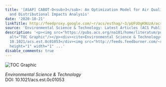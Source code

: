 ```yaml
---
title: '[ASAP] CABOT-O<sub>3</sub>: An Optimization Model for Air Quality Benefit-Cost
  and Distributional Impacts Analysis'
date: '2020-10-21'
linkTitle: http://feedproxy.google.com/~r/acs/esthag/~3/pUFUOgKNUzA/acs.est.0c01053
source: 'Environmental Science & Technology: Latest Articles (ACS Publications)'
description: '<p><img src="https://pubs.acs.org/na101/home/literatum/publisher/achs/journals/content/esthag/0/esthag.ahead-of-print/acs.est.0c01053/20201021/images/medium/es0c01053_0007.gif"
  alt="TOC Graphic"/></p><div><cite>Environmental Science & Technology</cite></div><div>DOI:
  10.1021/acs.est.0c01053</div><img src="http://feeds.feedburner.com/~r/acs/esthag/~4/pUFUOgKNUzA"
  height="1" width="1" ...'
disable_comments: true
---
```

<p><img src="https://pubs.acs.org/na101/home/literatum/publisher/achs/journals/content/esthag/0/esthag.ahead-of-print/acs.est.0c01053/20201021/images/medium/es0c01053_0007.gif" alt="TOC Graphic"/></p><div><cite>Environmental Science & Technology</cite></div><div>DOI: 10.1021/acs.est.0c01053</div><img src="http://feeds.feedburner.com/~r/acs/esthag/~4/pUFUOgKNUzA" height="1" width="1" ...
